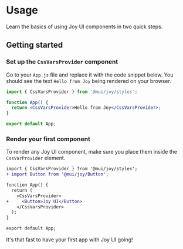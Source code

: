 # Usage

<p class="description">Learn the basics of using Joy UI components in two quick steps.</p>

## Getting started

### Set up the `CssVarsProvider` component

Go to your `App.js` file and replace it with the code snippet below. 
You should see the text `Hello from Joy` being rendered on your browser.

```jsx
import { CssVarsProvider } from '@mui/joy/styles';

function App() {
  return <CssVarsProvider>Hello from Joy</CssVarsProvider>;
}

export default App;
```

### Render your first component

To render any Joy UI component, make sure you place them inside the `CssVarProvider` element.

```diff
import { CssVarsProvider } from '@mui/joy/styles';
+ import Button from '@mui/joy/Button';

function App() {
  return (
    <CssVarsProvider>
+     <Button>Joy UI</Button>
    </CssVarsProvider>
  );
}

export default App;
```

It's that fast to have your first app with Joy UI going!
